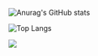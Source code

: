 ![Anurag's GitHub stats](https://github-readme-stats.vercel.app/api?username=Mond1c&count_private=true)


![Top Langs](https://github-readme-stats.vercel.app/api/top-langs/?username=Mond1c&langs_count=8)


![](https://komarev.com/ghpvc/?username=Mond1c&color=grey)
